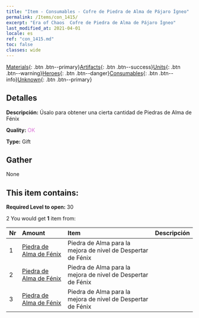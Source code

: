 ```yaml
---
title: "Item - Consumables - Cofre de Piedra de Alma de Pájaro Ígneo"
permalink: /Items/con_1415/
excerpt: "Era of Chaos  Cofre de Piedra de Alma de Pájaro Ígneo"
last_modified_at: 2021-04-01
locale: es
ref: "con_1415.md"
toc: false
classes: wide
---
```

 [Materials](/es/Items/){: .btn .btn--primary}[Artifacts](/es/Items/Artifacts/){: .btn .btn--success}[Units](/es/Items/Units/){: .btn .btn--warning}[Heroes](/es/Items/Heroes/){: .btn .btn--danger}[Consumables](/es/Items/Consumables/){: .btn .btn--info}[Unknown](/es/Items/Unknown/){: .btn .btn--primary}

## Detalles
 **Descripción:** Úsalo para obtener una cierta cantidad de Piedras de Alma de Fénix

 **Quality:** <span style="color: #DA70D6">OK</span>

 **Type:** Gift

## Gather

  None

## This item contains:

 **Required Level to open:** 30

 2 You would get **1** item  from:

  | Nr | Amount |     Item    | Descripción |
  |:---|:-------|:------------|:-----------:|
  | 1 | [Piedra de Alma de Fénix](/es/Items/unt_348/) | Piedra de Alma para la mejora de nivel de Despertar de Fénix | 
  | 2 | [Piedra de Alma de Fénix](/es/Items/unt_348/) | Piedra de Alma para la mejora de nivel de Despertar de Fénix | 
  | 3 | [Piedra de Alma de Fénix](/es/Items/unt_348/) | Piedra de Alma para la mejora de nivel de Despertar de Fénix | 
